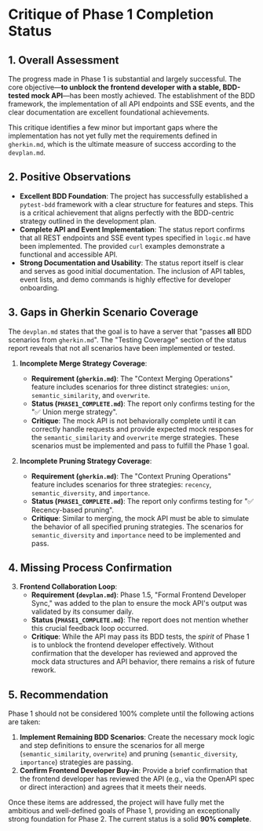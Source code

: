 # Critique of Phase 1 Completion Status

## 1. Overall Assessment

The progress made in Phase 1 is substantial and largely successful. The core objective—**to unblock the frontend developer with a stable, BDD-tested mock API**—has been mostly achieved. The establishment of the BDD framework, the implementation of all API endpoints and SSE events, and the clear documentation are excellent foundational achievements.

This critique identifies a few minor but important gaps where the implementation has not yet fully met the requirements defined in `gherkin.md`, which is the ultimate measure of success according to the `devplan.md`.

## 2. Positive Observations

-   **Excellent BDD Foundation**: The project has successfully established a `pytest-bdd` framework with a clear structure for features and steps. This is a critical achievement that aligns perfectly with the BDD-centric strategy outlined in the development plan.
-   **Complete API and Event Implementation**: The status report confirms that all REST endpoints and SSE event types specified in `logic.md` have been implemented. The provided `curl` examples demonstrate a functional and accessible API.
-   **Strong Documentation and Usability**: The status report itself is clear and serves as good initial documentation. The inclusion of API tables, event lists, and demo commands is highly effective for developer onboarding.

## 3. Gaps in Gherkin Scenario Coverage

The `devplan.md` states that the goal is to have a server that "passes **all** BDD scenarios from `gherkin.md`". The "Testing Coverage" section of the status report reveals that not all scenarios have been implemented or tested.

1.  **Incomplete Merge Strategy Coverage**:
    -   **Requirement (`gherkin.md`)**: The "Context Merging Operations" feature includes scenarios for three distinct strategies: `union`, `semantic_similarity`, and `overwrite`.
    -   **Status (`PHASE1_COMPLETE.md`)**: The report only confirms testing for the "✅ Union merge strategy".
    -   **Critique**: The mock API is not behaviorally complete until it can correctly handle requests and provide expected mock responses for the `semantic_similarity` and `overwrite` merge strategies. These scenarios must be implemented and pass to fulfill the Phase 1 goal.

2.  **Incomplete Pruning Strategy Coverage**:
    -   **Requirement (`gherkin.md`)**: The "Context Pruning Operations" feature includes scenarios for three strategies: `recency`, `semantic_diversity`, and `importance`.
    -   **Status (`PHASE1_COMPLETE.md`)**: The report only confirms testing for "✅ Recency-based pruning".
    -   **Critique**: Similar to merging, the mock API must be able to simulate the behavior of all specified pruning strategies. The scenarios for `semantic_diversity` and `importance` need to be implemented and pass.

## 4. Missing Process Confirmation

3.  **Frontend Collaboration Loop**:
    -   **Requirement (`devplan.md`)**: Phase 1.5, "Formal Frontend Developer Sync," was added to the plan to ensure the mock API's output was validated by its consumer daily.
    -   **Status (`PHASE1_COMPLETE.md`)**: The report does not mention whether this crucial feedback loop occurred.
    -   **Critique**: While the API may pass its BDD tests, the *spirit* of Phase 1 is to unblock the frontend developer effectively. Without confirmation that the developer has reviewed and approved the mock data structures and API behavior, there remains a risk of future rework.

## 5. Recommendation

Phase 1 should not be considered 100% complete until the following actions are taken:

1.  **Implement Remaining BDD Scenarios**: Create the necessary mock logic and step definitions to ensure the scenarios for all merge (`semantic_similarity`, `overwrite`) and pruning (`semantic_diversity`, `importance`) strategies are passing.
2.  **Confirm Frontend Developer Buy-in**: Provide a brief confirmation that the frontend developer has reviewed the API (e.g., via the OpenAPI spec or direct interaction) and agrees that it meets their needs.

Once these items are addressed, the project will have fully met the ambitious and well-defined goals of Phase 1, providing an exceptionally strong foundation for Phase 2. The current status is a solid **90% complete**.